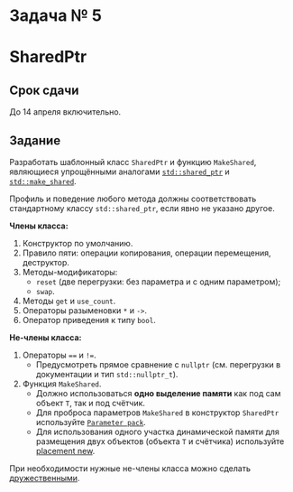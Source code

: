 # Задача № 5
# SharedPtr

## Срок сдачи

До 14 апреля включительно.



## Задание

Разработать шаблонный класс `SharedPtr` и функцию `MakeShared`,
являющиеся упрощёнными аналогами
[`std::shared_ptr`]()
и
[`std::make_shared`]().

Профиль и поведение любого метода должны соответствовать стандартному классу `std::shared_ptr`,
если явно не указано другое.

**Члены класса:**
1. Конструктор по умолчанию.
2. Правило пяти: операции копирования, операции перемещения, деструктор.
3. Методы-модификаторы:
   - `reset` (две перегрузки: без параметра и с одним параметром);
   - `swap`.
4. Методы `get` и `use_count`.
5. Операторы разыменовки `*` и `->`.
6. Оператор приведения к типу `bool`.

**Не-члены класса:**
1. Операторы `==` и `!=`.
   - Предусмотреть прямое сравнение с `nullptr` (см. перегрузки в документации и тип `std::nullptr_t`).
2. Функция `MakeShared`.
   - Должно использоваться **одно выделение памяти** как под сам объект `T`, так и под счётчик.
   - Для проброса параметров `MakeShared` в конструктор `SharedPtr` используйте
     [`Parameter pack`](https://en.cppreference.com/w/cpp/language/parameter_pack).
   - Для использования одного участка динамической памяти для размещения двух объектов (объекта `T` и счётчика)
     используйте [placement new](https://en.cppreference.com/w/cpp/language/new#Placement_new).

При необходимости нужные не-члены класса можно сделать
[дружественными](https://en.cppreference.com/w/cpp/language/friend).
